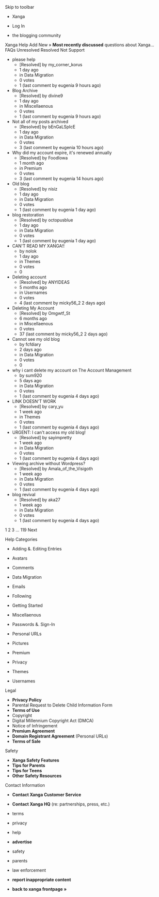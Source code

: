 Skip to toolbar

*   Xanga

*   Log In

*   the blogging community

Xanga Help Add New » **Most recently discussed** questions about Xanga… FAQs Unresolved Resolved Not Support

*   please help
    *   \[Resolved\] by my\_corner\_korus
    *   1 day ago
    *   in Data Migration
    *   0 votes
    *   1 (last comment by eugenia 9 hours ago)
*   Blog Archive
    *   \[Resolved\] by divine9
    *   1 day ago
    *   in Miscellaenous
    *   0 votes
    *   1 (last comment by eugenia 9 hours ago)
*   Not all of my posts archived
    *   \[Resolved\] by bEnGaLSpIcE
    *   1 day ago
    *   in Data Migration
    *   0 votes
    *   3 (last comment by eugenia 10 hours ago)
*   Why did my account expire, it's renewed annually
    *   \[Resolved\] by FoodIowa
    *   1 month ago
    *   in Premium
    *   0 votes
    *   3 (last comment by eugenia 14 hours ago)
*   Old blog
    *   \[Resolved\] by nisiz
    *   1 day ago
    *   in Data Migration
    *   0 votes
    *   1 (last comment by eugenia 1 day ago)
*   blog restoration
    *   \[Resolved\] by octopusblue
    *   1 day ago
    *   in Data Migration
    *   0 votes
    *   1 (last comment by eugenia 1 day ago)
*   CAN'T READ MY XANGA!!
    *   by nolok
    *   1 day ago
    *   in Themes
    *   0 votes
    *   0
*   Deleting account
    *   \[Resolved\] by ANYIDEAS
    *   5 months ago
    *   in Usernames
    *   0 votes
    *   4 (last comment by micky56\_2 2 days ago)
*   Deleting My Account
    *   \[Resolved\] by Omgwtf\_St
    *   6 months ago
    *   in Miscellaenous
    *   0 votes
    *   37 (last comment by micky56\_2 2 days ago)
*   Cannot see my old blog
    *   by fcfdiary
    *   2 days ago
    *   in Data Migration
    *   0 votes
    *   0
*   why i cant delete my account on The Account Management
    *   by sum920
    *   5 days ago
    *   in Data Migration
    *   0 votes
    *   1 (last comment by eugenia 4 days ago)
*   LINK DOESN'T WORK
    *   \[Resolved\] by cary\_yu
    *   1 week ago
    *   in Themes
    *   0 votes
    *   1 (last comment by eugenia 4 days ago)
*   URGENT: I can't access my old blog!
    *   \[Resolved\] by sayimpretty
    *   1 week ago
    *   in Data Migration
    *   0 votes
    *   1 (last comment by eugenia 4 days ago)
*   Viewing archive without Wordpress?
    *   \[Resolved\] by Amala\_of\_the\_Visigoth
    *   1 week ago
    *   in Data Migration
    *   0 votes
    *   1 (last comment by eugenia 4 days ago)
*   blog revival
    *   \[Resolved\] by aka27
    *   1 week ago
    *   in Data Migration
    *   0 votes
    *   1 (last comment by eugenia 4 days ago)

1 2 3 ... 119 Next

Help Categories

*   Adding &. Editing Entries
*   Avatars
*   Comments
*   Data Migration
*   Emails
*   Following
*   Getting Started
*   Miscellaenous

*   Passwords &. Sign-In
*   Personal URLs
*   Pictures
*   Premium
*   Privacy
*   Themes
*   Usernames

Legal

*   **Privacy Policy**
*   Parental Request to Delete Child Information Form
*   **Terms of Use**
*   Copyright
*   Digital Millennium Copyright Act (DMCA)
*   Notice of Infringement
*   **Premium Agreement**
*   **Domain Registrant Agreement** (Personal URLs)
*   **Terms of Sale**

Safety

*   **Xanga Safety Features**
*   **Tips for Parents**
*   **Tips for Teens**
*   **Other Safety Resources**

Contact Information

*   **Contact Xanga Customer Service**
*   **Contact Xanga HQ** (re: partnerships, press, etc.)

*   terms
*   privacy
*   help
*   **advertise**

*   safety
*   parents
*   law enforcement
*   **report inappropriate content**

*   **back to xanga frontpage »**